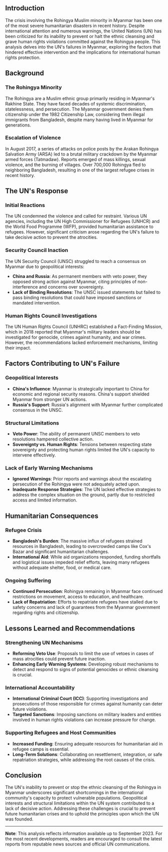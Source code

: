 ## Introduction

The crisis involving the Rohingya Muslim minority in Myanmar has been one of the most severe humanitarian disasters in recent history. Despite international attention and numerous warnings, the United Nations (UN) has been criticized for its inability to prevent or halt the ethnic cleansing and grave human rights violations committed against the Rohingya people. This analysis delves into the UN's failures in Myanmar, exploring the factors that hindered effective intervention and the implications for international human rights protection.

## Background

### The Rohingya Minority

The Rohingya are a Muslim ethnic group primarily residing in Myanmar's Rakhine State. They have faced decades of systemic discrimination, statelessness, and persecution. The Myanmar government denies them citizenship under the 1982 Citizenship Law, considering them illegal immigrants from Bangladesh, despite many having lived in Myanmar for generations.

### Escalation of Violence

In August 2017, a series of attacks on police posts by the Arakan Rohingya Salvation Army (ARSA) led to a brutal military crackdown by the Myanmar armed forces (Tatmadaw). Reports emerged of mass killings, sexual violence, and the burning of villages. Over 700,000 Rohingya fled to neighboring Bangladesh, resulting in one of the largest refugee crises in recent history.

## The UN's Response

### Initial Reactions

The UN condemned the violence and called for restraint. Various UN agencies, including the UN High Commissioner for Refugees (UNHCR) and the World Food Programme (WFP), provided humanitarian assistance to refugees. However, significant criticism arose regarding the UN's failure to take decisive action to prevent the atrocities.

### Security Council Inaction

The UN Security Council (UNSC) struggled to reach a consensus on Myanmar due to geopolitical interests:

- **China and Russia**: As permanent members with veto power, they opposed strong action against Myanmar, citing principles of non-interference and concerns over sovereignty.
- **Lack of Binding Resolutions**: The UNSC issued statements but failed to pass binding resolutions that could have imposed sanctions or mandated intervention.

### Human Rights Council Investigations

The UN Human Rights Council (UNHRC) established a Fact-Finding Mission, which in 2018 reported that Myanmar's military leaders should be investigated for genocide, crimes against humanity, and war crimes. However, the recommendations lacked enforcement mechanisms, limiting their impact.

## Factors Contributing to UN's Failure

### Geopolitical Interests

- **China's Influence**: Myanmar is strategically important to China for economic and regional security reasons. China's support shielded Myanmar from stronger UN actions.
- **Russia's Support**: Russia's alignment with Myanmar further complicated consensus in the UNSC.

### Structural Limitations

- **Veto Power**: The ability of permanent UNSC members to veto resolutions hampered collective action.
- **Sovereignty vs. Human Rights**: Tensions between respecting state sovereignty and protecting human rights limited the UN's capacity to intervene effectively.

### Lack of Early Warning Mechanisms

- **Ignored Warnings**: Prior reports and warnings about the escalating persecution of the Rohingya were not adequately acted upon.
- **Inadequate Response Strategies**: The UN lacked effective strategies to address the complex situation on the ground, partly due to restricted access and limited information.

## Humanitarian Consequences

### Refugee Crisis

- **Bangladesh's Burden**: The massive influx of refugees strained resources in Bangladesh, leading to overcrowded camps like Cox's Bazar and significant humanitarian challenges.
- **International Aid**: While aid organizations responded, funding shortfalls and logistical issues impeded relief efforts, leaving many refugees without adequate shelter, food, or medical care.

### Ongoing Suffering

- **Continued Persecution**: Rohingya remaining in Myanmar face continued restrictions on movement, access to education, and healthcare.
- **Lack of Repatriation**: Efforts to repatriate refugees have stalled due to safety concerns and lack of guarantees from the Myanmar government regarding rights and citizenship.

## Lessons Learned and Recommendations

### Strengthening UN Mechanisms

- **Reforming Veto Use**: Proposals to limit the use of vetoes in cases of mass atrocities could prevent future inaction.
- **Enhancing Early Warning Systems**: Developing robust mechanisms to detect and respond to signs of potential genocides or ethnic cleansing is crucial.

### International Accountability

- **International Criminal Court (ICC)**: Supporting investigations and prosecutions of those responsible for crimes against humanity can deter future violations.
- **Targeted Sanctions**: Imposing sanctions on military leaders and entities involved in human rights violations can increase pressure for change.

### Supporting Refugees and Host Communities

- **Increased Funding**: Ensuring adequate resources for humanitarian aid in refugee camps is essential.
- **Long-Term Solutions**: Collaborating on resettlement, integration, or safe repatriation strategies, while addressing the root causes of the crisis.

## Conclusion

The UN's inability to prevent or stop the ethnic cleansing of the Rohingya in Myanmar underscores significant shortcomings in the international community's capacity to protect vulnerable populations. Geopolitical interests and structural limitations within the UN system contributed to a lack of decisive action. Addressing these challenges is crucial to prevent future humanitarian crises and to uphold the principles upon which the UN was founded.

---

**Note**: This analysis reflects information available up to September 2023. For the most recent developments, readers are encouraged to consult the latest reports from reputable news sources and official UN communications.
